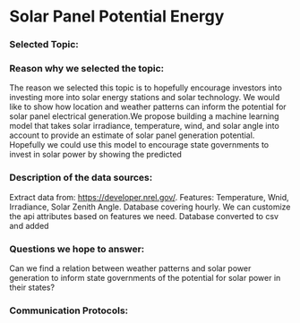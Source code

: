 # Solar Panel Potential Energy

### Selected Topic:

### Reason why we selected the topic:

The reason we selected this topic is to hopefully encourage investors into investing more into solar energy stations and solar technology. We would like to show how location and weather patterns can inform the potential for solar panel electrical generation.We propose building a machine learning model that takes solar irradiance, temperature, wind, and solar angle into account to provide an estimate of solar panel generation potential. Hopefully we could use this model to encourage  state governments to invest in solar power by showing the predicted

### Description of the data sources:
Extract data from: https://developer.nrel.gov/.
Features: Temperature, Wnid, Irradiance, Solar Zenith Angle. Database covering hourly. We can
customize the api attributes based on features we need. Database converted to csv and added 

### Questions we hope to answer:

Can we find a relation between weather patterns and solar power generation to inform state governments of the potential for solar power in their states?

### Communication Protocols:
